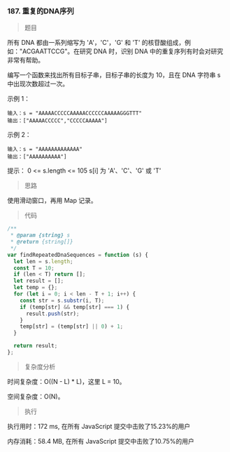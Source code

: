 ### 187. 重复的DNA序列

> 题目

所有 DNA 都由一系列缩写为 'A'，'C'，'G' 和 'T' 的核苷酸组成，例如："ACGAATTCCG"。在研究 DNA 时，识别 DNA 中的重复序列有时会对研究非常有帮助。

编写一个函数来找出所有目标子串，目标子串的长度为 10，且在 DNA 字符串 s 中出现次数超过一次。

示例 1：
```
输入：s = "AAAAACCCCCAAAAACCCCCCAAAAAGGGTTT"
输出：["AAAAACCCCC","CCCCCAAAAA"]
```

示例 2：
```
输入：s = "AAAAAAAAAAAAA"
输出：["AAAAAAAAAA"]
```

提示：
0 <= s.length <= 105
s[i] 为 'A'、'C'、'G' 或 'T'

> 思路

使用滑动窗口，再用 Map 记录。

> 代码

```js
/**
 * @param {string} s
 * @return {string[]}
 */
var findRepeatedDnaSequences = function (s) {
  let len = s.length;
  const T = 10;
  if (len < T) return [];
  let result = [];
  let temp = {};
  for (let i = 0; i < len - T + 1; i++) {
    const str = s.substr(i, T);
    if (temp[str] && temp[str] === 1) {
      result.push(str);
    }
    temp[str] = (temp[str] || 0) + 1;
  }

  return result;
};
```

> 复杂度分析

时间复杂度：O((N - L) * L)，这里 L = 10。

空间复杂度：O(N)。

> 执行

执行用时：172 ms, 在所有 JavaScript 提交中击败了15.23%的用户

内存消耗：58.4 MB, 在所有 JavaScript 提交中击败了10.75%的用户

